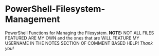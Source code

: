# PowerShell-Filesystem-Management
PowerShell Functions for Managing the Filesystem.
**NOTE:** NOT ALL FILES FEATURED ARE MY OWN and the ones that are WILL FEATURE MY USERNAME IN THE NOTES SECTION OF COMMENT BASED HELP! *Thank you!*
